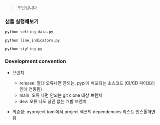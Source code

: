 > 초안입니다.

### 샘플 실행해보기

```
python setting_data.py

python line_indicators.py

python styling.py
```

### Development convention

- 브랜치
    - release: 절대 오류나면 안되는, pypi에 배포되는 소스코드 (CI/CD 파이프라인에 연동됨)
    - main: 오류 나면 안되는 git clone 대상 브랜치
    - dev: 오류 나도 상관 없는 개발 브랜치

- 의존성: pyproject.toml에서 project 섹션의 dependencies 리스트 인스톨하면 됨